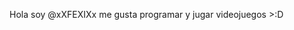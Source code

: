 Hola soy @xXFEXIXx
me gusta programar y jugar videojuegos >:D

<!---
xXFEXIXx/xXFEXIXx is a ✨ special ✨ repository because its `README.md` (this file) appears on your GitHub profile.
You can click the Preview link to take a look at your changes.
--->
